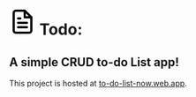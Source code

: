 # ![todo](./file-text.svg) Todo: 
## A simple CRUD to-do List app!

This project is hosted at [to-do-list-now.web.app](https://to-do-list-now.web.app).

